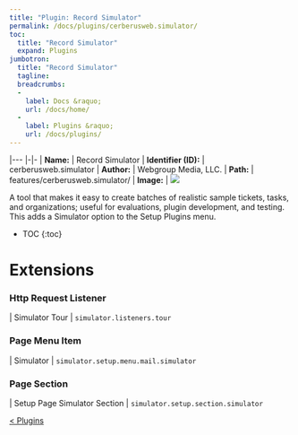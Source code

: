 ```yaml
---
title: "Plugin: Record Simulator"
permalink: /docs/plugins/cerberusweb.simulator/
toc:
  title: "Record Simulator"
  expand: Plugins
jumbotron:
  title: "Record Simulator"
  tagline: 
  breadcrumbs:
  -
    label: Docs &raquo;
    url: /docs/home/
  -
    label: Plugins &raquo;
    url: /docs/plugins/
---
```


|---
|-|-
| **Name:** | Record Simulator
| **Identifier (ID):** | cerberusweb.simulator
| **Author:** | Webgroup Media, LLC.
| **Path:** | features/cerberusweb.simulator/
| **Image:** | <img src="/assets/images/plugins/cerberusweb.simulator.png" class="screenshot">

A tool that makes it easy to create batches of realistic sample tickets, tasks, and organizations; useful for evaluations, plugin development, and testing.  This adds a Simulator option to the Setup Plugins menu.

* TOC
{:toc}

# Extensions

### Http Request Listener

| Simulator Tour | `simulator.listeners.tour`


### Page Menu Item

| Simulator | `simulator.setup.menu.mail.simulator`


### Page Section

| Setup Page Simulator Section | `simulator.setup.section.simulator`


<div class="section-nav">
	<div class="left">
		<a href="/docs/plugins/#plugins" class="prev">&lt; Plugins</a>
	</div>
	<div class="right align-right">
	</div>
</div>
<div class="clear"></div>